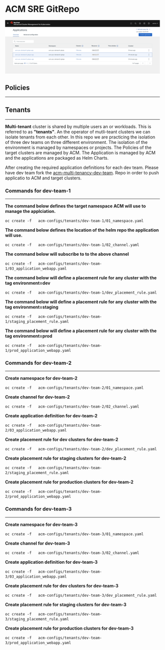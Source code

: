 # ACM SRE GitRepo

![ACM image](images/image1.png)
## Policies
---


## Tenants
---
**Multi-tenant** cluster is shared by multiple users an or workloads. This is referred to as **"tenants"**. An the operator of mutli-teant clusters we can isolate tenants from each other. In this repo we are practicing the isolation of three dev teams on three different environment. 
The isolation of the environment is managed by namespaces or projects. The Policies of the target clusters are managed by ACM. The Application is managed by ACM and the applications are packaged as Helm Charts. 

After creating the required application definitions for each dev team. Please have dev team fork the [acm-multi-tenancy-dev-team](https://github.com/tosin2013/acm-multi-tenancy-dev-team). Repo in order to push applicatio to ACM and target clusters. 

### Commands for dev-team-1
---
**The command below defines the target namespace ACM will use to manage the applciation.**
```
oc create -f   acm-configs/tenants/dev-team-1/01_namespace.yaml 
```

**The command below defines the location of the helm repo the application will use.**
```
oc create -f   acm-configs/tenants/dev-team-1/02_channel.yaml 
```

**The command below will subscribe to to the above channel**
```
oc create -f   acm-configs/tenants/dev-team-1/03_application_webapp.yaml 
```

**The command below will define a placement rule for any cluster with the tag environment=dev**
```
oc create -f   acm-configs/tenants/dev-team-1/dev_placement_rule.yaml
```

**The command below will define a placement rule for any cluster with the tag environment=staging**
```
oc create -f   acm-configs/tenants/dev-team-1/staging_placement_rule.yaml
```

**The command below will define a placement rule for any cluster with the tag environment=prod**
```
oc create -f   acm-configs/tenants/dev-team-1/prod_application_webapp.yaml 
```


### Commands for dev-team-2
---
**Create namespace for dev-team-2**
```
oc create -f   acm-configs/tenants/dev-team-2/01_namespace.yaml 
```

**Create channel for dev-team-2**
```
oc create -f   acm-configs/tenants/dev-team-2/02_channel.yaml 
```

**Create application definition for dev-team-2**
```
oc create -f   acm-configs/tenants/dev-team-2/03_application_webapp.yaml 
```

**Create placement rule for dev clusters for dev-team-2**
```
oc create -f   acm-configs/tenants/dev-team-2/dev_placement_rule.yaml
```

**Create placement rule for staging clusters for dev-team-2**
```
oc create -f   acm-configs/tenants/dev-team-2/staging_placement_rule.yaml
```

**Create placement rule for production clusters for dev-team-2**
```
oc create -f   acm-configs/tenants/dev-team-2/prod_application_webapp.yaml 
```

### Commands for dev-team-3
---
**Create namespace for dev-team-3**
```
oc create -f   acm-configs/tenants/dev-team-3/01_namespace.yaml 
```

**Create channel for dev-team-3**
```
oc create -f   acm-configs/tenants/dev-team-3/02_channel.yaml 
```

**Create application definition for dev-team-3**
```
oc create -f   acm-configs/tenants/dev-team-3/03_application_webapp.yaml 
```

**Create placement rule for dev clusters for dev-team-3**
```
oc create -f   acm-configs/tenants/dev-team-3/dev_placement_rule.yaml
```

**Create placement rule for staging clusters for dev-team-3**
```
oc create -f   acm-configs/tenants/dev-team-3/staging_placement_rule.yaml
```

**Create placement rule for production clusters for dev-team-3**
```
oc create -f   acm-configs/tenants/dev-team-3/prod_application_webapp.yaml 
